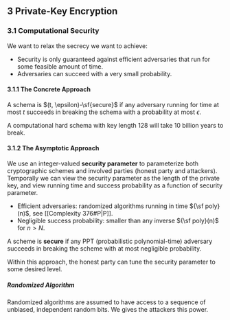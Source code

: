 ## 3 Private-Key Encryption

### 3.1 Computational Security

We want to relax the secrecy we want to achieve:

* Security is only guaranteed against efficient adversaries that run for some feasible amount of time.
* Adversaries can succeed with a very small probability.

#### 3.1.1 The Concrete Approach

A schema is $(t, \epsilon)-\sf{secure}$ if any adversary running for time at most $t$ succeeds in breaking the schema with a probability at most $\epsilon$.

A computational hard schema with key length 128 will take 10 billion years to break.

#### 3.1.2 The Asymptotic Approach

We use an integer-valued **security parameter** to parameterize both cryptographic schemes and involved parties (honest party and attackers). Temporally we can view the security parameter as the length of the private key, and view running time and success probability as a function of security parameter.

* Efficient adversaries: randomized algorithms running in time ${\sf poly}(n)$, see [[Complexity 376#P|P]].
* Negligible success probability: smaller than any inverse ${\sf poly}(n)$ for $n > N$.

A scheme is **secure** if any PPT (probabilistic polynomial-time) adversary succeeds in breaking the scheme with at most negligible probability.

Within this approach, the honest party can tune the security parameter to some desired level.

##### Randomized Algorithm

Randomized algorithms are assumed to have access to a sequence of unbiased, independent random bits. We gives the attackers this power.

